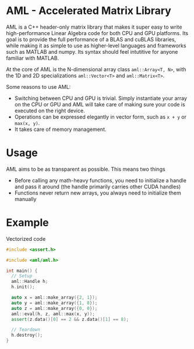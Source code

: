 # AML - Accelerated Matrix Library

AML is a C++ header-only matrix library that makes it super easy to write
high-performance Linear Algebra code for both CPU and GPU platforms. Its goal is
to provide the full performance of a BLAS and cuBLAS libraries, while making it
as simple to use as higher-level languages and frameworks such as MATLAB and
numpy. Its syntax should feel intutitive for anyone familiar with MATLAB.

At the core of AML is the N-dimensional array class `aml::Array<T, N>`, with the
1D and 2D specializations `aml::Vector<T>` and `aml::Matrix<T>`.

Some reasons to use AML:
 - Switching between CPU and GPU is trivial. Simply instantiate your array on
   the CPU or GPU and AML will take care of making sure your code is executed on
   the right device.
 - Operations can be expressed elegantly in vector form, such as `x + y` or
   `max(x, y)`.
 - It takes care of memory management.

# Usage

AML aims to be as transparent as possible. This means two things

 - Before calling any math-heavy functions, you need to initialize a handle and
   pass it around (the handle primarily carries other CUDA handles)
 - Functions never return new arrays, you always need to initialize them manually

# Example

Vectorized code
```c++
#include <assert.h>

#include <aml/aml.h>

int main() {
  // Setup
  aml::Handle h;
  h.init();

  auto x = aml::make_array({2, 1});
  auto y = aml::make_array({1, 8});
  auto z = aml::make_array({0, 0});
  aml::eval(h, z, aml::max(x, y));
  assert(z.data()[0] == 2 && z.data()[1] == 8);

  // Teardown
  h.destroy();
}
```
